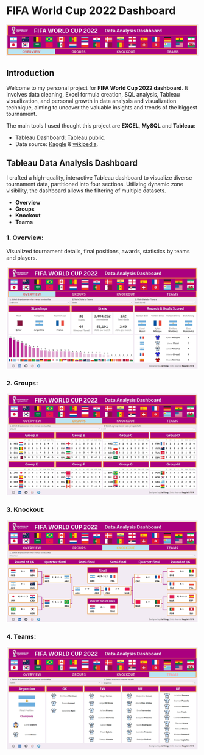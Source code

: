 # **FIFA World Cup 2022 Dashboard**
![banner](image/banner.png)
## Introduction
Welcome to my personal project for **FIFA World Cup 2022 dashboard**. It involves data cleaning, Excel formula creation, SQL analysis, Tableau visualization, and personal growth in data analysis and visualization technique, aiming to uncover the valuable insights and trends of the biggest tournament.

The main tools I used thought this project are **EXCEL**, **MySQL** and **Tableau**:
* Tableau Dashboard: [Tableau public](https://public.tableau.com/app/profile/jia.wang3280/viz/FIFAWorldCup2022_16990814009590/Dashboard_1_1).
* Data source: [Kaggle](https://www.kaggle.com/datasets/swaptr/fifa-world-cup-2022-statistics) & [wikipedia](https://en.wikipedia.org/wiki/2022_FIFA_World_Cup#Round_of_16).

## Tableau Data Analysis Dashboard
I crafted a high-quality, interactive Tableau dashboard to visualize diverse tournament data, partitioned into four sections. Utilizing dynamic zone visibility, the dashboard allows the filtering of multiple datasets.
* **Overview**
* **Groups**
* **Knockout**
* **Teams**
 
### 1. **Overview**: 
Visualized tournament details, final positions, awards, statistics by teams and players.

![overview](image/overview.png)  

### 2. **Groups**:

![groups](image/group.png) 
 
### 3. **Knockout**:

![Knockout](image/knockout.png) 

### 4. **Teams**:

![Teams](image/teams.png) 







